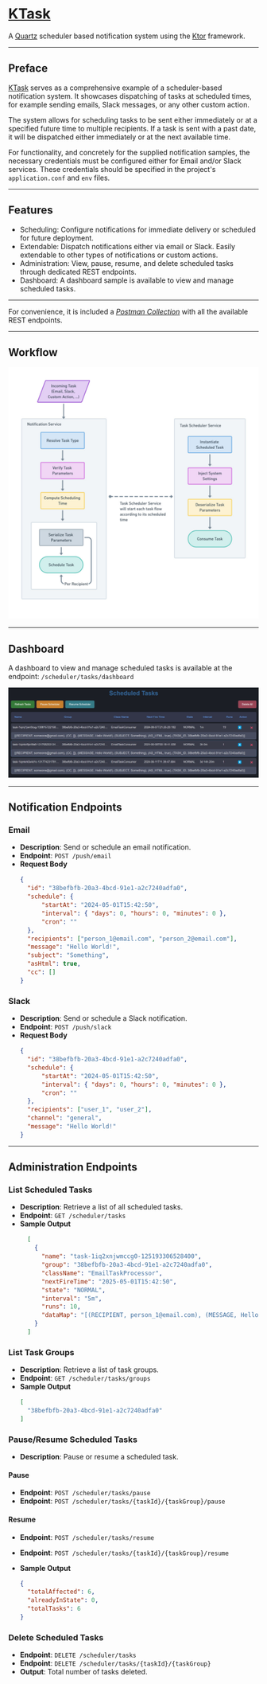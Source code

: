 # [KTask](https://github.com/perracodex/KTask)

A [Quartz](https://github.com/quartz-scheduler) scheduler based notification system using the [Ktor](https://ktor.io/) framework.

---

## Preface

[KTask](https://github.com/perracodex/KTask) serves as a comprehensive example of a scheduler-based notification system.
It showcases dispatching of tasks at scheduled times, for example sending emails, Slack messages, or any other custom action.

The system allows for scheduling tasks to be sent either immediately or at a specified future time to multiple recipients.
If a task is sent with a past date, it will be dispatched either immediately or at the next available time.

For functionality, and concretely for the supplied notification samples, the necessary credentials must be configured
either for Email and/or Slack services. These credentials should be specified in the project's `application.conf` and `env` files.

---

## Features

* Scheduling: Configure notifications for immediate delivery or scheduled for future deployment.
* Extendable: Dispatch notifications either via email or Slack. Easily extendable to other types of notifications or custom actions.
* Administration: View, pause, resume, and delete scheduled tasks through dedicated REST endpoints.
* Dashboard: A dashboard sample is available to view and manage scheduled tasks.

---

For convenience, it is included a *[Postman Collection](./.postman/ktask.postman_collection.json)* with all the available REST endpoints.

---

## Workflow

<img src=".screenshots/workflow.jpg" alt="workflow">

---

## Dashboard

A dashboard to view and manage scheduled tasks is available at the endpoint: `/scheduler/tasks/dashboard`

<img src=".screenshots/dashboard.jpg" alt="dashboard">

---

## Notification Endpoints

### Email
- **Description**: Send or schedule an email notification.
- **Endpoint**: `POST /push/email`
- **Request Body**
  ```json
  {
    "id": "38befbfb-20a3-4bcd-91e1-a2c7240adfa0",
    "schedule": {
        "startAt": "2024-05-01T15:42:50", 
        "interval": { "days": 0, "hours": 0, "minutes": 0 },
        "cron": ""
    },
    "recipients": ["person_1@email.com", "person_2@email.com"],
    "message": "Hello World!",
    "subject": "Something",
    "asHtml": true,
    "cc": []
  }
  ```

### Slack
- **Description**: Send or schedule a Slack notification.
- **Endpoint**: `POST /push/slack`
- **Request Body**
  ```json
  {
    "id": "38befbfb-20a3-4bcd-91e1-a2c7240adfa0",
    "schedule": {
        "startAt": "2024-05-01T15:42:50", 
        "interval": { "days": 0, "hours": 0, "minutes": 0 },
        "cron": ""
    },
    "recipients": ["user_1", "user_2"],
    "channel": "general",
    "message": "Hello World!"
  }
  ```

---

## Administration Endpoints

### List Scheduled Tasks

- **Description**: Retrieve a list of all scheduled tasks.
- **Endpoint**: `GET /scheduler/tasks`
- **Sample Output**
  ```json
    [
      {
        "name": "task-1iq2xnjwmccg0-125193306528400",
        "group": "38befbfb-20a3-4bcd-91e1-a2c7240adfa0",
        "className": "EmailTaskProcessor",
        "nextFireTime": "2025-05-01T15:42:50",
        "state": "NORMAL",
        "interval": "5m",
        "runs": 10,
        "dataMap": "[(RECIPIENT, person_1@email.com), (MESSAGE, Hello World!), (TASK_ID, 38befbfb-20a3-4bcd-91e1-a2c7240adfa0), (SUBJECT, Something)]"
      }
    ]
  ```

### List Task Groups
- **Description**: Retrieve a list of task groups.
- **Endpoint**: `GET /scheduler/tasks/groups`
- **Sample Output**
  ```json
  [
    "38befbfb-20a3-4bcd-91e1-a2c7240adfa0"
  ]
  ```

### Pause/Resume Scheduled Tasks

- **Description**: Pause or resume a scheduled task.

#### Pause
- **Endpoint**: `POST /scheduler/tasks/pause`
- **Endpoint**: `POST /scheduler/tasks/{taskId}/{taskGroup}/pause`

#### Resume
- **Endpoint**: `POST /scheduler/tasks/resume`
- **Endpoint**: `POST /scheduler/tasks/{taskId}/{taskGroup}/resume`
- **Sample Output**

  ```json
  {
    "totalAffected": 6,
    "alreadyInState": 0,
    "totalTasks": 6
  }
  ```

### Delete Scheduled Tasks

- **Endpoint**: `DELETE /scheduler/tasks`
- **Endpoint**: `DELETE /scheduler/tasks/{taskId}/{taskGroup}`
- **Output**: Total number of tasks deleted.
